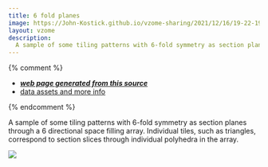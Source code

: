 ```yaml
---
title: 6 fold planes
image: https://John-Kostick.github.io/vzome-sharing/2021/12/16/19-22-19-6-fold planes/6-fold planes.png
layout: vzome
description:
  A sample of some tiling patterns with 6-fold symmetry as section planes through a 6 directional space filling array.  
---
```


{% comment %}
 - [***web page generated from this source***][post]
 - [data assets and more info][github]

[post]: <https://John-Kostick.github.io/vzome-sharing/2021/12/16/6-fold planes-19-22-19.html>
[github]: <https://github.com/John-Kostick/vzome-sharing/tree/main/2021/12/16/19-22-19-6-fold planes/>
{% endcomment %}

  A sample of some tiling patterns with 6-fold symmetry as section planes through a 6 directional space filling array.  Individual tiles, such as triangles, correspond to section slices through individual polyhedra in the array.  

<vzome-viewer style="width: 100%; height: 65vh;"
       src="https://John-Kostick.github.io/vzome-sharing/2021/12/16/19-22-19-6-fold planes/6-fold planes.vZome" >
  <img src="https://John-Kostick.github.io/vzome-sharing/2021/12/16/19-22-19-6-fold planes/6-fold planes.png" />
</vzome-viewer>
